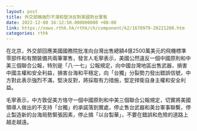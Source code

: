 ```yaml
---
layout: post
title: 外交部稱強烈不滿和堅決反對美國對台軍售
date: 2022-12-08 16:12:50.000000000 +08:00
link: https://news.rthk.hk/rthk/ch/component/k2/1678979-20221208.htm
categories: rthk
---
```


在北京，外交部回應美國國務院批准向台灣出售總額4億2500萬美元的飛機標準零部件和有關裝備共兩筆軍售，發言人毛寧表示，美國公然違反一個中國原則和中美三個聯合公報，特別是「八·一七」公報規定，向中國台灣地區出售武器，損害中國主權和安全利益，損害台海和平穩定，向「台獨」分裂勢力發出錯誤信號，中方對此表示強烈不滿，堅決反對，將採取有力措施，堅定捍衛自身主權和安全利益。

毛寧表示，中方敦促美方恪守一個中國原則和中美三個聯合公報規定，切實將美國領導人做出的不支持「台獨」的承諾落到實處，停止售台武器和美台軍事聯繫，停止製造新的台海局勢緊張因素，停止搞「以台製華」，不要在錯誤和危險的道路上越走越遠。
